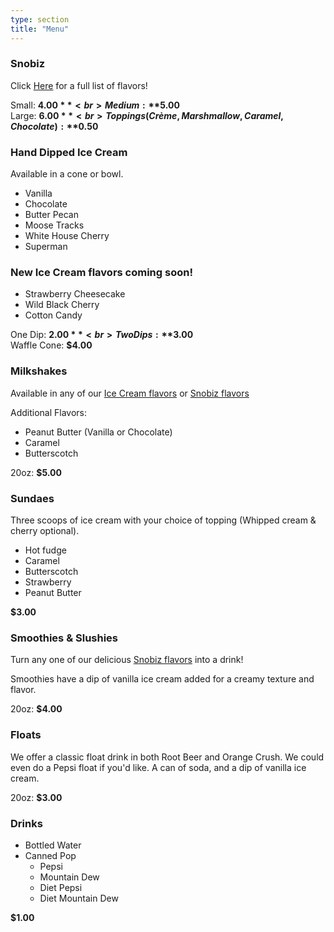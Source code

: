 ```yaml
---
type: section
title: "Menu"
---
```


### Snobiz

Click [Here](/snobiz-flavors) for a full list of flavors!

Small: **$4.00**<br>
Medium: **$5.00**<br>
Large: **$6.00**<br>
Toppings (Crème, Marshmallow, Caramel, Chocolate): **$0.50**<br>

### Hand Dipped Ice Cream

Available in a cone or bowl.

- Vanilla
- Chocolate
- Butter Pecan
- Moose Tracks
- White House Cherry
- Superman

### New Ice Cream flavors coming soon!

- Strawberry Cheesecake
- Wild Black Cherry
- Cotton Candy

One Dip: **$2.00**<br>
Two Dips: **$3.00**<br>
Waffle Cone: **$4.00**<br>

### Milkshakes

Available in any of our [Ice Cream flavors](#hand-dipped-ice-cream) or
[Snobiz flavors](/snobiz-flavors)

Additional Flavors:

- Peanut Butter (Vanilla or Chocolate)
- Caramel
- Butterscotch

20oz: **$5.00**

### Sundaes

Three scoops of ice cream with your choice of topping (Whipped cream & cherry optional).

- Hot fudge
- Caramel
- Butterscotch
- Strawberry
- Peanut Butter

**$3.00**

### Smoothies & Slushies

Turn any one of our delicious [Snobiz flavors](/snobiz-flavors) into a drink!

Smoothies have a dip of vanilla ice cream added for a creamy texture and flavor.

20oz: **$4.00**

### Floats

We offer a classic float drink in both Root Beer and Orange Crush. We could even
do a Pepsi float if you'd like. A can of soda, and a dip of vanilla ice cream.

20oz: **$3.00**

### Drinks

- Bottled Water
- Canned Pop
  - Pepsi
  - Mountain Dew
  - Diet Pepsi
  - Diet Mountain Dew

**$1.00**

